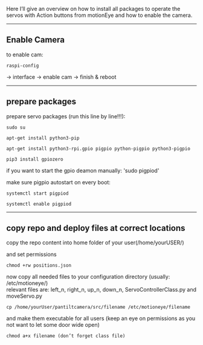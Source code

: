 Here I’ll give an overview on how to install all packages to operate the servos with Action buttons from motionEye and how to enable the camera.

-----------

## Enable Camera

to enable cam:

    raspi-config

-> interface -> enable cam -> finish & reboot

-----

## prepare packages

prepare servo packages (run this line by line!!!): <br>

    sudo su
    
    apt-get install python3-pip

    apt-get install python3-rpi.gpio pigpio python-pigpio python3-pigpio

    pip3 install gpiozero

if you want to start the gpio deamon manually: 'sudo pigpiod' <br>

make sure pigpio autostart on every boot:

    systemctl start pigpiod

    systemctl enable pigpiod

-----------------------
## copy repo and deploy files at correct locations

copy the repo content into home folder of your user(/home/yourUSER/)

and set permissions

    chmod +rw positions.json

now copy all needed files to your configuration directory (usually: /etc/motioneye/) <br>
relevant files are: left_n, right_n, up_n, down_n, ServoControllerClass.py and moveServo.py

    cp /home/yourUser/pantiltcamera/src/filename /etc/motioneye/filename

and make them executable for all users (keep an eye on permissions as you not want to let some door wide open)

    chmod a+x filename (don’t forget class file)

